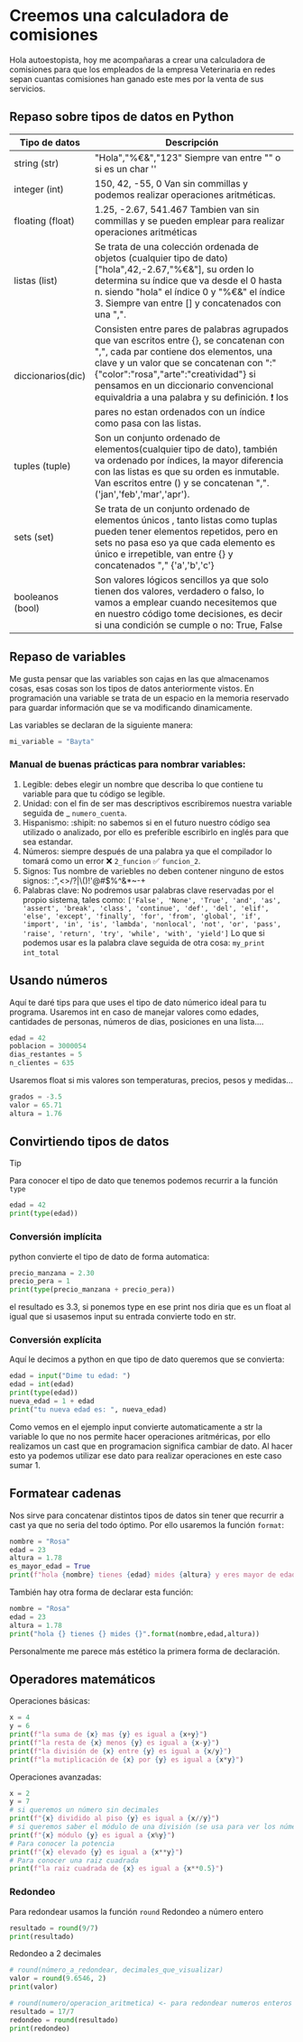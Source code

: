 # Creemos una calculadora de comisiones
Hola autoestopista, hoy me acompañaras a crear una calculadora de comisiones para que los empleados de la empresa Veterinaria en redes sepan cuantas comisiones han ganado este mes por la venta de sus servicios.

## Repaso sobre tipos de datos en Python
| Tipo de datos | Descripción |
| ------------- | ------------- |
| string (str) | "Hola","%€&","123" Siempre van entre "" o si es un char '' |
| integer (int)  | 150, 42, -55, 0 Van sin commillas y podemos realizar operaciones aritméticas. |
| floating (float)  | 1.25, -2.67, 541.467 Tambien van sin commillas y se pueden emplear para realizar operaciones aritméticas |
| listas (list) | Se trata de una colección ordenada de objetos (cualquier tipo de dato) ["hola",42,-2.67,"%€&"], su orden lo determina su índice que va desde el 0 hasta n. siendo "hola" el índice 0 y "%€&" el índice 3. Siempre van entre [] y concatenados con una ",".|
| diccionarios(dic) | Consisten entre pares de palabras agrupados que van escritos entre {}, se concatenan con ",", cada par contiene dos elementos, una clave y un valor que se concatenan con ":" {"color":"rosa","arte":"creatividad"} si pensamos en un diccionario convencional equivaldria a una palabra y su definición. :exclamation: los pares no estan ordenados con un índice como pasa con las listas. |
| tuples (tuple) | Son un conjunto ordenado de elementos(cualquier tipo de dato), también va ordenado por índices, la mayor diferencia con las listas es que su orden es inmutable. Van escritos entre () y se concatenan ",". ('jan','feb','mar','apr'). |
| sets (set) | Se trata de un conjunto ordenado de elementos únicos , tanto listas como tuplas pueden tener elementos repetidos, pero en sets no pasa eso ya que cada elemento es único e irrepetible, van entre {} y concatenados "," {'a','b','c'} |
| booleanos (bool) | Son valores lógicos sencillos ya que solo tienen dos valores, verdadero o falso, lo vamos a emplear cuando necesitemos que en nuestro código tome decisiones, es decir si una condición se cumple o no: True, False  |

## Repaso de variables
Me gusta pensar que las variables son cajas en las que almacenamos cosas, esas cosas son los tipos de datos anteriormente vistos. En programación una variable se trata de un espacio en la memoria reservado para guardar información que se va modificando dinamicamente.

Las variables se declaran de la siguiente manera:
``` python
mi_variable = "Bayta"
```
### Manual de buenas prácticas para nombrar variables:
1. Legible: debes elegir un nombre que describa lo que contiene tu variable para que tu código se legible.
2. Unidad: con el fin de ser mas descriptivos escribiremos nuestra variable seguida de _ ```numero_cuenta```.
3. Hispanismo: :shipit: no sabemos si en el futuro nuestro código sea utilizado o analizado, por ello es preferible escribirlo en inglés para que sea estandar.
4. Números: siempre después de una palabra ya que el compilador lo tomará como un error :x: ```2_funcion``` :white_check_mark: ```funcion_2```.
5. Signos: Tus nombre de variebles no deben contener ninguno de estos signos: :",<>/?|\\()!'@#$%^&*~-+
6. Palabras clave: No podremos usar palabras clave reservadas por el propio sistema, tales como: `['False', 'None', 'True', 'and', 'as', 'assert', 'break', 'class', 'continue', 'def', 'del', 'elif', 'else', 'except', 'finally', 'for', 'from', 'global', 'if', 'import', 'in', 'is', 'lambda', 'nonlocal', 'not', 'or', 'pass', 'raise', 'return', 'try', 'while', 'with', 'yield']` Lo que si podemos usar es la palabra clave seguida de otra cosa: ```my_print``` ```int_total```

## Usando números
Aquí te daré tips para que uses el tipo de dato númerico ideal para tu programa.
Usaremos int en caso de manejar valores como edades, cantidades de personas, números de dias, posiciones en una lista....
``` python
edad = 42
poblacion = 3000054
dias_restantes = 5
n_clientes = 635
```
Usaremos float si mis valores son temperaturas, precios, pesos y medidas...
``` python
grados = -3.5
valor = 65.71
altura = 1.76
```
## Convirtiendo tipos de datos
> [!TIP]
>
> Para conocer el tipo de dato que tenemos podemos recurrir a la función ```type```
``` python
edad = 42
print(type(edad))
```
 ### Conversión implícita
 python convierte el tipo de dato de forma automatica:
 
 ``` python
precio_manzana = 2.30
precio_pera = 1
print(type(precio_manzana + precio_pera))
```
el resultado es 3.3, si ponemos type en ese print nos diria que es un float
al igual que si usasemos input su entrada convierte todo en str.

### Conversión explícita
Aquí le decimos a python en que tipo de dato queremos que se convierta:
 ``` python
edad = input("Dime tu edad: ")
edad = int(edad)
print(type(edad))
nueva_edad = 1 + edad
print("tu nueva edad es: ", nueva_edad)
```
Como vemos en el ejemplo input convierte automaticamente a str la variable lo que no nos permite hacer operaciones aritméricas, por ello realizamos un cast que en programacion significa cambiar de dato. Al hacer esto ya podemos utilizar ese dato para realizar operaciones en este caso sumar 1.

## Formatear cadenas
Nos sirve para concatenar distintos tipos de datos sin tener que recurrir a cast ya que no seria del todo óptimo. Por ello usaremos la función ```format```:

 ``` python
nombre = "Rosa"
edad = 23
altura = 1.78
es_mayor_edad = True
print(f"hola {nombre} tienes {edad} mides {altura} y eres mayor de edad {es_mayor_edad}")
```

También hay otra forma de declarar esta función:
 ``` python
nombre = "Rosa"
edad = 23
altura = 1.78
print("hola {} tienes {} mides {}".format(nombre,edad,altura))
```
Personalmente me parece más estético la primera forma de declaración.

## Operadores matemáticos
Operaciones básicas:

``` python
x = 4
y = 6
print(f"la suma de {x} mas {y} es igual a {x+y}")
print(f"la resta de {x} menos {y} es igual a {x-y}")
print(f"la división de {x} entre {y} es igual a {x/y}")
print(f"la mutiplicación de {x} por {y} es igual a {x*y}")
```

Operaciones avanzadas:

``` python
x = 2
y = 7
# si queremos un número sin decimales
print(f"{x} dividido al piso {y} es igual a {x//y}")
# si queremos saber el módulo de una división (se usa para ver los números pares)
print(f"{x} módulo {y} es igual a {x%y}")
# Para conocer la potencia
print(f"{x} elevado {y} es igual a {x**y}")
# Para conocer una raiz cuadrada
print(f"la raiz cuadrada de {x} es igual a {x**0.5}")
```

### Redondeo
Para redondear usamos la función ```round``` 
Redondeo a número entero
``` python
resultado = round(9/7)
print(resultado)
```
Redondeo a 2 decimales
``` python
# round(número_a_redondear, decimales_que_visualizar)
valor = round(9.6546, 2)
print(valor)

# round(numero/operacion_aritmetica) <- para redondear numeros enteros
resultado = 17/7
redondeo = round(resultado)
print(redondeo)
```
